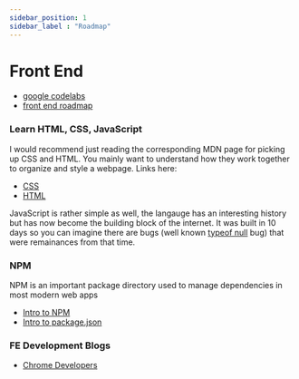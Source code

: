 ```yaml
---
sidebar_position: 1
sidebar_label : "Roadmap"
---
```

# Front End 
- [google codelabs](https://codelabs.developers.google.com/?category=web)
- [front end roadmap](https://roadmap.sh/frontend)

### Learn HTML, CSS, JavaScript
I would recommend just reading the corresponding MDN page for picking up CSS and HTML. You mainly want to understand how they work together 
to organize and style a webpage. Links here:
- [CSS](https://developer.mozilla.org/en-US/docs/Web/CSS)
- [HTML](https://developer.mozilla.org/en-US/docs/Web/HTML)

JavaScript is rather simple as well, the langauge has an interesting history but has now become the building block of the internet. 
It was built in 10 days so you can imagine there are bugs (well known [typeof null](https://2ality.com/2013/10/typeof-null.html) bug) that were remainances from that time.

### NPM
NPM is an important package directory used to manage dependencies in most modern web apps
- [Intro to NPM](https://nodejs.dev/learn/an-introduction-to-the-npm-package-manager)
- [Intro to package.json](https://nodesource.com/blog/the-basics-of-package-json)


### FE Development Blogs
- [Chrome Developers](https://developer.chrome.com/blog/)
